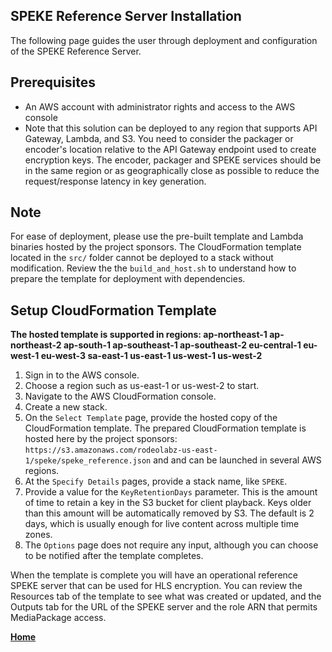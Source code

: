## SPEKE Reference Server Installation

The following page guides the user through deployment and configuration of the SPEKE Reference Server.

## Prerequisites

- An AWS account with administrator rights and access to the AWS console
- Note that this solution can be deployed to any region that supports API Gateway, Lambda, and S3. You need to consider the packager or encoder's location relative to the API Gateway endpoint used to create encryption keys. The encoder, packager and SPEKE services should be in the same region or as geographically close as possible to reduce the request/response latency in key generation.

## Note

For ease of deployment, please use the pre-built template and Lambda binaries hosted by the project sponsors. The CloudFormation template located in the `src/` folder cannot be deployed to a stack without modification. Review the the `build_and_host.sh` to understand how to prepare the template for deployment with dependencies. 

## Setup CloudFormation Template

**The hosted template is supported in regions: ap-northeast-1 ap-northeast-2 ap-south-1 ap-southeast-1 ap-southeast-2 eu-central-1 eu-west-1 eu-west-3 sa-east-1 us-east-1 us-west-1 us-west-2**

1. Sign in to the AWS console.
1. Choose a region such as us-east-1 or us-west-2 to start.
1. Navigate to the AWS CloudFormation console.
1. Create a new stack.
1. On the `Select Template` page, provide the hosted copy of the CloudFormation template. The prepared CloudFormation template is hosted here by the project sponsors: `https://s3.amazonaws.com/rodeolabz-us-east-1/speke/speke_reference.json` and and can be launched in several AWS regions.
1. At the `Specify Details` pages, provide a stack name, like `SPEKE`.
1. Provide a value for the `KeyRetentionDays` parameter. This is the amount of time to retain a key in the S3 bucket for client playback. Keys older than this amount will be automatically removed by S3. The default is 2 days, which is usually enough for live content across multiple time zones.
2. The `Options` page does not require any input, although you can choose to be notified after the template completes.


When the template is complete you will have an operational reference SPEKE server that can be used for HLS encryption. You can review the Resources tab of the template to see what was created or updated, and the Outputs tab for the URL of the SPEKE server  and the role ARN that permits MediaPackage access.

[**Home**](README.md)
